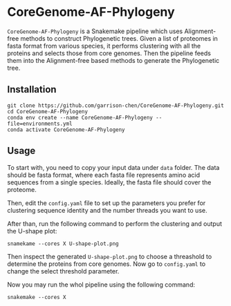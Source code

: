 # CoreGenome-AF-Phylogeny

`CoreGenome-AF-Phylogeny` is a Snakemake pipeline which uses Alignment-free methods to construct Phylogenetic trees. Given a list of proteomes in fasta format from various species, it performs clustering with all the proteins and selects those from core genomes. Then the pipeline feeds them into the Alignment-free based methods to generate the Phylogenetic tree.

## Installation
```
git clone https://github.com/garrison-chen/CoreGenome-AF-Phylogeny.git
cd CoreGenome-AF-Phylogeny
conda env create --name CoreGenome-AF-Phylogeny --file=environments.yml
conda activate CoreGenome-AF-Phylogeny
```

## Usage
To start with, you need to copy your input data under `data` folder. The data should be fasta format, where each fasta file represents amino acid sequences from a single species. Ideally, the fasta file should cover the proteome. 

Then, edit the `config.yaml` file to set up the parameters you prefer for clustering sequence identity and the number threads you want to use.

After than, run the following command to perform the clustering and output the U-shape plot:
```
snamekame --cores X U-shape-plot.png
```

Then inspect the generated `U-shape-plot.png` to choose a threashold to determine the proteins from core genomes. Now go to `config.yaml` to change the select threshold parameter.

Now you may run the whol pipeline using the following command:
```
snakemake --cores X
```
